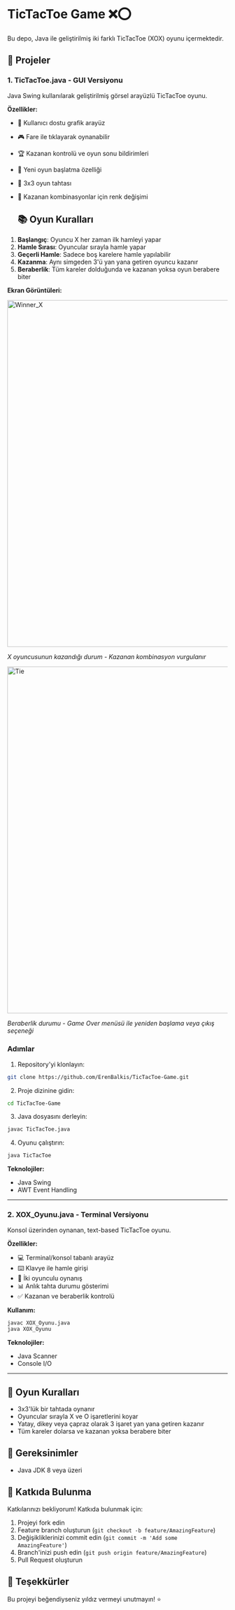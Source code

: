 # TicTacToe Game ❌⭕

Bu depo, Java ile geliştirilmiş iki farklı TicTacToe (XOX) oyunu içermektedir.

## 📁 Projeler

### 1. TicTacToe.java - GUI Versiyonu

Java Swing kullanılarak geliştirilmiş görsel arayüzlü TicTacToe oyunu.

**Özellikler:**
- 🎨 Kullanıcı dostu grafik arayüz
- 🎮 Fare ile tıklayarak oynanabilir
- 🏆 Kazanan kontrolü ve oyun sonu bildirimleri
- 🔄 Yeni oyun başlatma özelliği
- 🎯 3x3 oyun tahtası
- 🌈 Kazanan kombinasyonlar için renk değişimi

  ## 📚 Oyun Kuralları

1. **Başlangıç**: Oyuncu X her zaman ilk hamleyi yapar
2. **Hamle Sırası**: Oyuncular sırayla hamle yapar
3. **Geçerli Hamle**: Sadece boş karelere hamle yapılabilir
4. **Kazanma**: Aynı simgeden 3'ü yan yana getiren oyuncu kazanır
5. **Beraberlik**: Tüm kareler dolduğunda ve kazanan yoksa oyun berabere biter
   

**Ekran Görüntüleri:**


<img width="726" height="793" alt="Winner_X" src="https://github.com/user-attachments/assets/cefc21f7-0da8-47da-be76-06705b88f9fb" />


*X oyuncusunun kazandığı durum - Kazanan kombinasyon vurgulanır*



<img width="723" height="793" alt="Tie" src="https://github.com/user-attachments/assets/4137bd87-35a0-45bd-88ae-765e28a2680a" />


*Beraberlik durumu - Game Over menüsü ile yeniden başlama veya çıkış seçeneği*


### Adımlar

1. Repository'yi klonlayın:
```bash
git clone https://github.com/ErenBalkis/TicTacToe-Game.git
```

2. Proje dizinine gidin:
```bash
cd TicTacToe-Game
```

3. Java dosyasını derleyin:
```bash
javac TicTacToe.java
```

4. Oyunu çalıştırın:
```bash
java TicTacToe
```


**Teknolojiler:**
- Java Swing
- AWT Event Handling

---

### 2. XOX_Oyunu.java - Terminal Versiyonu

Konsol üzerinden oynanan, text-based TicTacToe oyunu.

**Özellikler:**
- 💻 Terminal/konsol tabanlı arayüz
- ⌨️ Klavye ile hamle girişi
- 👥 İki oyunculu oynanış
- 📊 Anlık tahta durumu gösterimi
- ✅ Kazanan ve beraberlik kontrolü

**Kullanım:**
```bash
javac XOX_Oyunu.java
java XOX_Oyunu
```

**Teknolojiler:**
- Java Scanner
- Console I/O

---

## 🎯 Oyun Kuralları

- 3x3'lük bir tahtada oynanır
- Oyuncular sırayla X ve O işaretlerini koyar
- Yatay, dikey veya çapraz olarak 3 işaret yan yana getiren kazanır
- Tüm kareler dolarsa ve kazanan yoksa berabere biter

## 🚀 Gereksinimler

- Java JDK 8 veya üzeri

  
## 🤝 Katkıda Bulunma

Katkılarınızı bekliyorum! Katkıda bulunmak için:

1. Projeyi fork edin
2. Feature branch oluşturun (`git checkout -b feature/AmazingFeature`)
3. Değişikliklerinizi commit edin (`git commit -m 'Add some AmazingFeature'`)
4. Branch'inizi push edin (`git push origin feature/AmazingFeature`)
5. Pull Request oluşturun


 ## 🌟 Teşekkürler

Bu projeyi beğendiyseniz yıldız vermeyi unutmayın! ⭐
